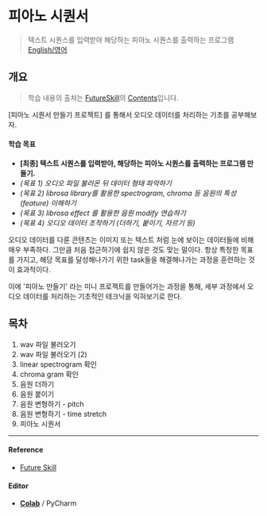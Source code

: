 # 피아노 시퀀서
> 텍스트 시퀀스를 입력받아 해당하는 피아노 시퀀스를 출력하는 프로그램 [English/영어](./README.md)





## 개요

> 학습 내용의 출처는 [FutureSkill](https://futureskill.io/)의 [Contents](https://futureskill.io/content/e03834be-85b0-45a8-8cf6-f9d997c3e429)입니다.



[피아노 시퀀서 만들기 프로젝트] 를 통해서 오디오 데이터를 처리하는 기초를 공부해보자.



#### 학습 목표

- **[최종] 텍스트 시퀀스를 입력받아, 해당하는 피아노 시퀀스를 출력하는 프로그램 만들기.**
- *(목표 1) 오디오 파일 불러온 뒤 데이터 형태 파악하기*
- *(목표 2) librosa library를 활용한 spectrogram, chroma 등 음원의 특성 (feature) 이해하기*
- *(목표 3) librosa effect 를 활용한 음원 modify 연습하기*
- *(목표 4) 오디오 데이터 조작하기 (더하기, 붙이기, 자르기 등)*



오디오 데이터를 다룬 콘텐츠는 이미지 또는 텍스트 처럼 눈에 보이는 데이터들에 비해 매우 부족하다. 그만큼 처음 접근하기에 쉽지 않은 것도 맞는 말이다. 항상 특정한 목표를 가지고, 해당 목표를 달성해나가기 위한 task들을 해결해나가는 과정을 훈련하는 것이 효과적이다.

이에 '피아노 만들기' 라는 미니 프로젝트를 만들어가는 과정을 통해, 세부 과정에서 오디오 데이터를 처리하는 기초적인 테크닉을 익혀보기로 한다.



## 목차

1. wav 파일 불러오기
2. wav 파일 불러오기 (2)
3. linear spectrogram 확인
4. chroma gram 확인
5. 음원 더하기
6. 음원 붙이기
7. 음원 변형하기 - pitch
8. 음원 변형하기 - time stretch
9. 피아노 시퀀서



---

#### Reference

- [Future Skill](https://futureskill.io/)

#### Editor

- [**Colab**](https://colab.research.google.com/) / PyCharm